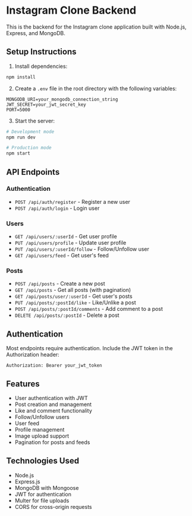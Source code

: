 # Instagram Clone Backend

This is the backend for the Instagram clone application built with Node.js, Express, and MongoDB.

## Setup Instructions

1. Install dependencies:

```bash
npm install
```

2. Create a `.env` file in the root directory with the following variables:

```
MONGODB_URI=your_mongodb_connection_string
JWT_SECRET=your_jwt_secret_key
PORT=5000
```

3. Start the server:

```bash
# Development mode
npm run dev

# Production mode
npm start
```

## API Endpoints

### Authentication

-   `POST /api/auth/register` - Register a new user
-   `POST /api/auth/login` - Login user

### Users

-   `GET /api/users/:userId` - Get user profile
-   `PUT /api/users/profile` - Update user profile
-   `PUT /api/users/:userId/follow` - Follow/Unfollow user
-   `GET /api/users/feed` - Get user's feed

### Posts

-   `POST /api/posts` - Create a new post
-   `GET /api/posts` - Get all posts (with pagination)
-   `GET /api/posts/user/:userId` - Get user's posts
-   `PUT /api/posts/:postId/like` - Like/Unlike a post
-   `POST /api/posts/:postId/comments` - Add comment to a post
-   `DELETE /api/posts/:postId` - Delete a post

## Authentication

Most endpoints require authentication. Include the JWT token in the Authorization header:

```
Authorization: Bearer your_jwt_token
```

## Features

-   User authentication with JWT
-   Post creation and management
-   Like and comment functionality
-   Follow/Unfollow users
-   User feed
-   Profile management
-   Image upload support
-   Pagination for posts and feeds

## Technologies Used

-   Node.js
-   Express.js
-   MongoDB with Mongoose
-   JWT for authentication
-   Multer for file uploads
-   CORS for cross-origin requests
